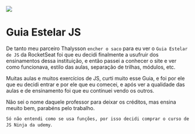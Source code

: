 <img src="https://github.com/franssa01/Courses/blob/main/Rocketseat/Guias%20estelares/05%20-%20Guia%20estelar%20JS/%26%20-%20Image/RocketSeatJS.jpeg">

# Guia Estelar JS


  De tanto meu parceiro Thalysson `encher o saco` para eu ver o `Guia Estelar de JS` da RocketSeat foi que eu decidi finalmente a usufruir dos ensinamentos dessa instituição, e então passei a conhecer o site e ver como funcionava, estilo das aulas, separação de trilhas, módulos, etc.
  <p>
  Muitas aulas e muitos exercícios de JS, curti muito esse Guia, e foi por ele que eu decidi entrar e por ele que eu comecei, e após ver a qualidade das aulas e de ensinamento foi que eu continuei vendo os outros.
  <p> Não sei o nome daquele professor para deixar os créditos, mas ensina meuito bem, parabéns pelo trabalho.</p>
  
 `Só não entendi como se usa funções, por isso decidi comprar o curso de JS Ninja da udemy`.
